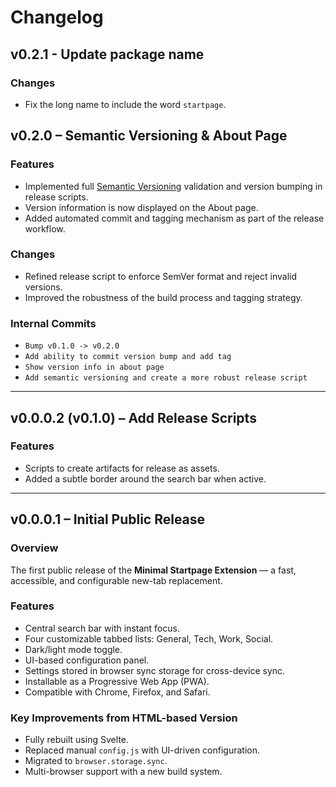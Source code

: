 # Changelog

## v0.2.1 - Update package name

### Changes
- Fix the long name to include the word `startpage`.

## v0.2.0 – Semantic Versioning & About Page

### Features
- Implemented full [Semantic Versioning](https://semver.org/) validation and version bumping in release scripts.
- Version information is now displayed on the About page.
- Added automated commit and tagging mechanism as part of the release workflow.

### Changes
- Refined release script to enforce SemVer format and reject invalid versions.
- Improved the robustness of the build process and tagging strategy.

### Internal Commits
- `Bump v0.1.0 -> v0.2.0`
- `Add ability to commit version bump and add tag`
- `Show version info in about page`
- `Add semantic versioning and create a more robust release script`

---

## v0.0.0.2 (v0.1.0) – Add Release Scripts

### Features
- Scripts to create artifacts for release as assets.
- Added a subtle border around the search bar when active.

---

## v0.0.0.1 – Initial Public Release

### Overview
The first public release of the **Minimal Startpage Extension** — a fast, accessible, and configurable new-tab replacement.

### Features
- Central search bar with instant focus.
- Four customizable tabbed lists: General, Tech, Work, Social.
- Dark/light mode toggle.
- UI-based configuration panel.
- Settings stored in browser sync storage for cross-device sync.
- Installable as a Progressive Web App (PWA).
- Compatible with Chrome, Firefox, and Safari.

### Key Improvements from HTML-based Version
- Fully rebuilt using Svelte.
- Replaced manual `config.js` with UI-driven configuration.
- Migrated to `browser.storage.sync`.
- Multi-browser support with a new build system.
